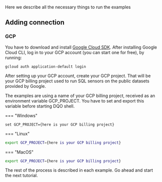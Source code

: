 Here we describe all the necessary things to run the examples

## Adding connection
### GCP
You have to download and install [Google Cloud SDK](https://cloud.google.com/sdk/docs/install).
After installing Google Cloud CLI, log in to your GCP account (you can start one for free), by running:

```commandline
gcloud auth application-default login
```

After setting up your GCP account, create your GCP project. That will be your GCP billing project
used to run SQL sensors on the public datasets provided by Google.

The examples are using a name of your GCP billing project, received as an environment variable GCP_PROJECT.
You have to set and export this variable before starting DQO shell.


=== "Windows"
```
set GCP_PROJECT={here is your GCP billing project}
```

=== "Linux"
```bash
export GCP_PROJECT={here is your GCP billing project}
```

=== "MacOS"
```bash
export GCP_PROJECT={here is your GCP billing project}
```
The rest of the process is described in each example. Go ahead and start the next tutorial.